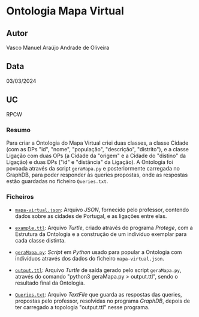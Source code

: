 # Ontologia Mapa Virtual

## Autor
Vasco Manuel Araújo Andrade de Oliveira

## Data
03/03/2024

## UC
RPCW

### Resumo

Para criar a Ontologia do Mapa Virtual criei duas classes, a classe Cidade (com as DPs "id", "nome", "população", "descrição", "distrito"), e a classe Ligação
com duas OPs (a Cidade da "origem" e a Cidade do "distino" da Ligação) e duas DPs ("id" e "distância" da Ligação). A Ontologia foi povoada através da script
`geraMapa.py` e posteriormente carregada no GraphDB, para poder responder às queries propostas, onde as respostas estão guardadas no ficheiro `Queries.txt`.

### Ficheiros

- [`mapa-virtual.json`](mapa-virtual.json): Arquivo *JSON*, fornecido pelo professor, contendo dados sobre as cidades de Portugal, e as ligações entre elas. 

- [`example.ttl`](example.ttl): Arquivo *Turtle*, criado através do programa *Protege*, com a Estrutura da Ontologia e a construção de um indivíduo exemplar para cada classe distinta.

- [`geraMapa.py`](geraMapa.py): *Script* em *Python* usado para popular a Ontologia com indivíduos através dos dados do ficheiro `mapa-virtual.json`.

- [`output.ttl`](output.ttl): Arquivo *Turtle* de saída gerado pelo script `geraMapa.py`, através do comando "python3 geraMapa.py > output.ttl", sendo o resultado final da Ontologia.

- [`Queries.txt`](Queries.txt): Arquivo *TextFile* que guarda as respostas das queries, propostas pelo professor, resolvidas no programa *GraphDB*, depois de ter carregado a topologia "output.ttl" nesse programa.
